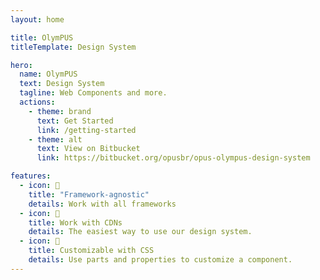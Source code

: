 ```yaml
---
layout: home

title: OlymPUS
titleTemplate: Design System

hero:
  name: OlymPUS
  text: Design System
  tagline: Web Components and more.
  actions:
    - theme: brand
      text: Get Started
      link: /getting-started
    - theme: alt
      text: View on Bitbucket
      link: https://bitbucket.org/opusbr/opus-olympus-design-system

features:
  - icon: 🐙
    title: "Framework-agnostic"
    details: Work with all frameworks
  - icon: 🚀
    title: Work with CDNs
    details: The easiest way to use our design system.
  - icon: 🎨
    title: Customizable with CSS
    details: Use parts and properties to customize a component.
---
```




